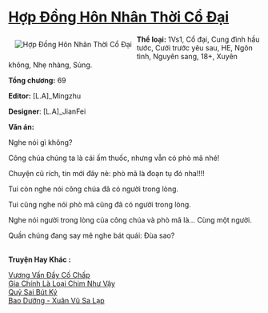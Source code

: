 <a href="https://utruyen.com/hop-dong-hon-nhan-thoi-co-dai/25161/" title="Hợp Đồng Hôn Nhân Thời Cổ Đại"><h1>Hợp Đồng Hôn Nhân Thời Cổ Đại</h1></a><div style="display:table"><img align="right" style="float: left; padding: 10px;" src="https://utruyen.com/images/story/200x260/hop-dong-hon-nhan-thoi-co-dai.jpg" alt="Hợp Đồng Hôn Nhân Thời Cổ Đại"><b>Thể loại:</b> 1Vs1, Cổ đại, Cung đình hầu tước, Cưới trước yêu sau, HE, Ngôn tình, Nguyên sang, 18+, Xuyên không, Nhẹ nhàng, Sủng.<p></p><b>Tổng chương:</b> 69<p></p><b>Editor:</b> [L.A]_Mingzhu<p></p><b>Designer</b>: [L.A]_JianFei<p></p><b>Văn án:</b><p></p>Nghe nói gì không?<p></p>Công chúa chúng ta là cái ấm thuốc, nhưng vẫn có phò mã nhé!<p></p>Chuyện cũ rích, tin mới đây nè: phò mã là đoạn tụ đó nha!!!!<p></p>Tui còn nghe nói công chúa đã có người trong lòng.<p></p>Tui cũng nghe nói phò mã cũng đã có người trong lòng.<p></p>Nghe nói người trong lòng của công chúa và phò mã là… Cùng một người.<p></p>Quần chúng đang say mê nghe bát quái: Đùa sao?</div><p><br><b>Truyện Hay Khác :</b></p><a href="https://utruyen.com/vuong-van-day-co-chap/24862/" alt="Vương Vấn Đầy Cố Chấp">Vương Vấn Đầy Cố Chấp</a><br/><a href="https://github.com/quanluxury/dammy/tree/master/truyenhay/19406/" alt="Gia Chính Là Loại Chim Như Vậy">Gia Chính Là Loại Chim Như Vậy</a><br/><a href="https://github.com/quanluxury/ngontinh_sac/tree/master/truyenhay/18709/" alt="Quỷ Sai Bút Ký">Quỷ Sai Bút Ký</a><br/><a href="https://github.com/quanluxury/ngontinh_sac/tree/master/truyenhay/18768/" alt="Bao Dưỡng - Xuân Vũ Sa Lạp">Bao Dưỡng - Xuân Vũ Sa Lạp</a><br/>